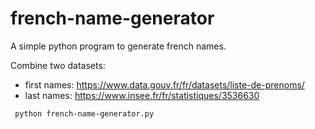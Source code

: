 # french-name-generator

A simple python program to generate french names.

Combine two datasets: 
- first names: https://www.data.gouv.fr/fr/datasets/liste-de-prenoms/
- last names: https://www.insee.fr/fr/statistiques/3536630
<pre><code> python french-name-generator.py </code></pre>
